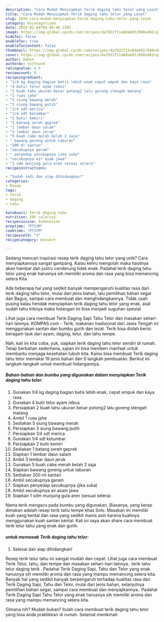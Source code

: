 ```yaml
---
description: "Cara Mudah Menyiapkan Terik daging tahu telor yang Lezat"
title: "Cara Mudah Menyiapkan Terik daging tahu telor yang Lezat"
slug: 1916-cara-mudah-menyiapkan-terik-daging-tahu-telor-yang-lezat
category: Uncategorized
date: 2023-02-04T04:48:40.150Z
image: https://img-global.cpcdn.com/recipes/4a7922f11a8dab02/680x482cq70/terik-daging-tahu-telor-foto-resep-utama.jpg
hideToc: false
enableToc: true
enableTocContent: false
thumbnail: https://img-global.cpcdn.com/recipes/4a7922f11a8dab02/680x482cq70/terik-daging-tahu-telor-foto-resep-utama.jpg
cover: https://img-global.cpcdn.com/recipes/4a7922f11a8dab02/680x482cq70/terik-daging-tahu-telor-foto-resep-utama.jpg
author: Admin
authorAv: notfound
ratingvalue: 4.5
reviewcount: 9
recipeingredient:
- "1/4 kg daging bagian betis lebih enak cepat empuk dan kaya rasa"
- "4 butir telur ayam rebus"
- "2 buah tahu ukuran besar potong2 lalu goreng stengah matang"
- "1 ruas jahe"
- "5 siung bawang merah"
- "3 siung bawang putih"
- "1/4 sdt merica"
- "1/4 sdt ketumbar"
- "2 butir kemiri"
- "1 batang sereh geprek"
- "1 lembar daun salam"
- "3 lembar daun jeruk"
- "5 buah cabe merah belah 2 saja"
- " bawang goreng untuk taburan"
- "200 ml santan"
- "secukupnya garam"
- " penyedap secukupnya jika suka"
- "secukupnya air asam jawa"
- "1 sdm munjung gula aren sesuai selera"
recipeinstructions:

- "Sudah jadi dan siap dihidangkan!"
categories:
- Resep
tags:
- terik
- daging
- tahu

katakunci: terik daging tahu 
nutrition: 195 calories
recipecuisine: Indonesian
preptime: "PT23M"
cooktime: "PT37M"
recipeyield: "3"
recipecategory: Dessert

---
```





Sedang mencari inspirasi resep terik daging tahu telor yang unik? Cara menyiapkannya sangat gampang. Kalau keliru mengolah maka hasilnya akan hambar dan justru cenderung tidak enak. Padahal terik daging tahu telor yang enak harusnya sih memiliki aroma dan rasa yang bisa memancing selera Kita.





Ada beberapa hal yang sedikit banyak mempengaruhi kualitas rasa dari terik daging tahu telor, mulai dari jenis bahan, lalu pemilihan bahan segar dan Bagus, sampai cara membuat dan menghidangkannya. Tidak usah pusing kalau hendak menyiapkan terik daging tahu telor yang enak,      asal sudah tahu triknya maka hidangan ini bisa menjadi suguhan spesial.














Lihat juga cara membuat Terik Daging Sapi Tahu Telor dan masakan sehari-hari lainnya. KOMPAS.com - Terik, makanan tradisional dari Jawa Tengah ini menggunakan santan dan bumbu gurih dan lezat. Terik bisa diolah berisi beragam lauk dari ayam, daging, telur, dan tahu tempe.






Nah, kali ini kita coba, yuk, siapkan terik daging tahu telor sendiri di rumah. Tetap berbahan sederhana, sajian ini bisa memberi manfaat untuk membantu menjaga kesehatan tubuh kita. Kamu bisa membuat Terik daging tahu telor memakai 19 jenis bahan dan 0 langkah pembuatan. Berikut ini langkah-langkah untuk membuat hidangannya.

<!--inarticleads1-->

##### Bahan-bahan dan bumbu yang digunakan dalam menyiapkan Terik daging tahu telor:

1. Gunakan 1/4 kg daging bagian betis lebih enak, cepat empuk dan kaya rasa
1. Gunakan 4 butir telur ayam rebus
1. Persiapkan 2 buah tahu ukuran besar potong2 lalu goreng stengah matang
1. Ambil 1 ruas jahe
1. Sediakan 5 siung bawang merah
1. Persiapkan 3 siung bawang putih
1. Persiapkan 1/4 sdt merica
1. Gunakan 1/4 sdt ketumbar
1. Persiapkan 2 butir kemiri
1. Sediakan 1 batang sereh geprek
1. Siapkan 1 lembar daun salam
1. Ambil 3 lembar daun jeruk
1. Gunakan 5 buah cabe merah belah 2 saja
1. Siapkan  bawang goreng untuk taburan
1. Sediakan 200 ml santan
1. Ambil secukupnya garam
1. Siapkan  penyedap secukupnya (jika suka)
1. Ambil secukupnya air asam jawa
1. Siapkan 1 sdm munjung gula aren (sesuai selera)


Nama terik mengacu pada bumbu yang digunakan. Biasanya, yang kerap dimakan adalah resep terik tahu tempe khas Solo. Masakan ini memiliki kuah yang kental dan rasa yang sedikit manis asin karena kuahnya menggunakan kuah santan kental. Kali ini saya akan share cara membuat terik telur tahu yang enak dan gurih. 

<!--inarticleads2-->

#####  untuk memasak Terik daging tahu telor:


1. Selesai dan siap dihidangkan!

Resep terik telur tahu ini sangat mudah dan cepat. Lihat juga cara membuat Terik Telur, tahu, dan tempe dan masakan sehari-hari lainnya.. terik tahu telur daging terik . Padahal Terik Daging Sapi, Tahu dan Telor yang enak harusnya sih memiliki aroma dan rasa yang mampu memancing selera kita. Banyak hal yang sedikit banyak berpengaruh terhadap kualitas rasa dari Terik Daging Sapi, Tahu dan Telor, mulai dari jenis bahan, selanjutnya pemilihan bahan segar, sampai cara membuat dan menyajikannya.. Padahal Terik Daging Sapi Tahu Telor yang enak harusnya sih memiliki aroma dan rasa yang mampu memancing selera kita. 

Gimana nih? Mudah bukan? Itulah cara membuat terik daging tahu telor yang bisa anda praktikkan di rumah. Selamat menikmati
